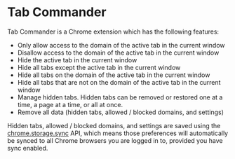 # Tab Commander

Tab Commander is a Chrome extension which has the following features:

- Only allow access to the domain of the active tab in the current window
- Disallow access to the domain of the active tab in the current window
- Hide the active tab in the current window
- Hide all tabs except the active tab in the current window
- Hide all tabs on the domain of the active tab in the current window
- Hide all tabs that are not on the domain of the active tab in the current window
- Manage hidden tabs. Hidden tabs can be removed or restored one at a time, a page at a time, or all at once.
- Remove all data (hidden tabs, allowed / blocked domains, and settings)

Hidden tabs, allowed / blocked domains, and settings are saved using the [chrome.storage.sync](https://developer.chrome.com/extensions/storage#using-sync) API, which means those preferences will automatically be synced to all Chrome browsers you are logged in to, provided you have sync enabled.